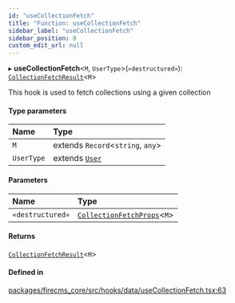 ```yaml
---
id: "useCollectionFetch"
title: "Function: useCollectionFetch"
sidebar_label: "useCollectionFetch"
sidebar_position: 0
custom_edit_url: null
---
```


▸ **useCollectionFetch**\<`M`, `UserType`\>(`«destructured»`): [`CollectionFetchResult`](../interfaces/CollectionFetchResult.md)\<`M`\>

This hook is used to fetch collections using a given collection

#### Type parameters

| Name | Type |
| :------ | :------ |
| `M` | extends `Record`\<`string`, `any`\> |
| `UserType` | extends [`User`](../types/User.md) |

#### Parameters

| Name | Type |
| :------ | :------ |
| `«destructured»` | [`CollectionFetchProps`](../interfaces/CollectionFetchProps.md)\<`M`\> |

#### Returns

[`CollectionFetchResult`](../interfaces/CollectionFetchResult.md)\<`M`\>

#### Defined in

[packages/firecms_core/src/hooks/data/useCollectionFetch.tsx:63](https://github.com/FireCMSco/firecms/blob/d45f3739/packages/firecms_core/src/hooks/data/useCollectionFetch.tsx#L63)
